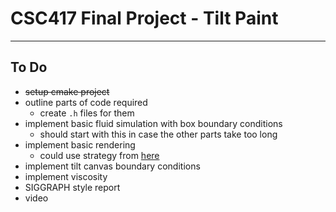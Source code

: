 # CSC417 Final Project - Tilt Paint

---

## To Do

- ~~setup cmake project~~
- outline parts of code required
  - create `.h` files for them
- implement basic fluid simulation with box boundary conditions
  - should start with this in case the other parts take too long
- implement basic rendering
  - could use strategy from [here](http://seanbone.ch/flip-fluids-simulation/)
- implement tilt canvas boundary conditions
- implement viscosity
- SIGGRAPH style report
- video